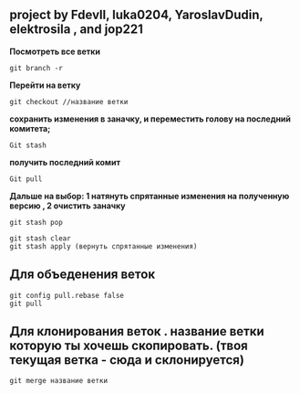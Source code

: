 ## project by Fdevll, luka0204, YaroslavDudin, elektrosila , and jop221

**Посмотреть все ветки**
```
git branch -r 
```
**Перейти на ветку**
```
git checkout //название ветки
```
**сохранить изменения в заначку, и переместить голову на последний комитета;**
```
Git stash
``` 
**получить последний комит**
```
Git pull 
```
**Дальше на выбор: 1 натянуть спрятанные изменения на полученную версию , 2 очистить заначку**
```
git stash pop
```
```
git stash clear 
git stash apply (вернуть спрятанные изменения)
```
## Для объеденения веток
```
git config pull.rebase false
git pull
```
## Для клонирования веток . название ветки которую ты хочешь скопировать. (твоя текущая ветка - сюда и склонируется)
```
git merge название ветки

```
